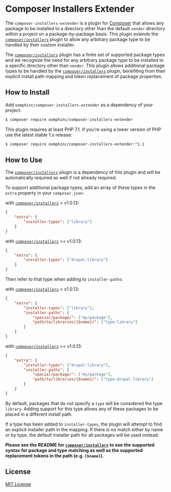 # Composer Installers Extender

The `composer-installers-extender` is a plugin for [Composer][] that allows
any package to be installed to a directory other than the default `vendor`
directory within a project on a package-by-package basis. This plugin extends
the [`composer/installers`][] plugin to allow any arbitrary package type to be
handled by their custom installer.

The [`composer/installers`][] plugin has a finite set of supported package types
and we recognize the need for any arbitrary package type to be installed to a
specific directory other than `vendor`. This plugin allows additional package
types to be handled by the [`composer/installers`][] plugin, benefiting from
their explicit install path mapping and token replacement of package properties.

## How to Install

Add `oomphinc/composer-installers-extender` as a dependency of your project:

```bash
$ composer require oomphinc/composer-installers-extender
```

This plugin requires at least PHP 7.1. If you're using a lower version of PHP
use the latest stable 1.x release:

```bash
$ composer require oomphinc/composer-installers-extender:^1.1
```

## How to Use

The [`composer/installers`][] plugin is a dependency of this plugin and will be
automatically required as well if not already required.

To support additional package types, add an array of these types in the
`extra` property in your `composer.json`:

with [`composer/installers`][] < v1.0.13:
```json
{
    "extra": {
        "installer-types": ["library"]
    }
}
```
with [`composer/installers`][] >= v1.0.13:
```json
{
    "extra": {
        "installer-types": ["drupal-library"]
    }
}
```
Then refer to that type when adding to `installer-paths`:

with [`composer/installers`][] < v1.0.13:
```json
{
    "extra": {
        "installer-types": ["library"],
        "installer-paths": {
            "special/package/": ["my/package"],
            "path/to/libraries/{$name}/": ["type:library"]
        }
    }
}
```
with [`composer/installers`][] >= v1.0.13:
```json
{
    "extra": {
        "installer-types": ["drupal-library"],
        "installer-paths": {
            "special/package/": ["my/package"],
            "path/to/libraries/{$name}/": ["type:drupal-library"]
        }
    }
}
```

By default, packages that do not specify a `type` will be considered the type
`library`. Adding support for this type allows any of these packages to be
placed in a different install path.

If a type has been added to `installer-types`, the plugin will attempt to find
an explicit installer path in the mapping. If there is no match either by name
or by type, the default installer path for all packages will be used instead.

**Please see the README for [`composer/installers`][] to see the supported syntax
for package and type matching as well as the supported replacement tokens in
the path (e.g. `{$name}`).**

## License

[MIT License][]

[Composer]: https://getcomposer.org
[`composer/installers`]: https://github.com/composer/installers
[MIT License]: LICENSE
